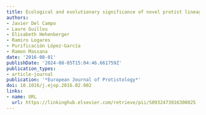 ```yaml
---
title: Ecological and evolutionary significance of novel protist lineages
authors:
- Javier Del Campo
- Laure Guillou
- Elisabeth Hehenberger
- Ramiro Logares
- Purificación López-García
- Ramon Massana
date: '2016-08-01'
publishDate: '2024-08-05T15:04:46.661759Z'
publication_types:
- article-journal
publication: '*European Journal of Protistology*'
doi: 10.1016/j.ejop.2016.02.002
links:
- name: URL
  url: https://linkinghub.elsevier.com/retrieve/pii/S0932473916300025
---
```

